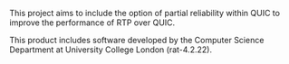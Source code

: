 This project aims to include the option of partial reliability within QUIC to improve the performance of RTP over QUIC.

This product includes software developed by the Computer Science Department at University College London (rat-4.2.22).
